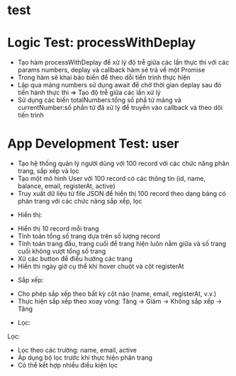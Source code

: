 # test

# Logic Test: processWithDeplay

- Tạo hàm processWithDeplay để xử lý độ trễ giữa các lần thực thi với các params numbers, deplay và callback hàm sẽ trả về một Promise
- Trong hàm sẽ khai báo biến để theo dỗi tiến trình thực hiện
- Lập qua mảng numbers sử dụng await để chờ thời gian deplay sau đó tiến hành thực thi => Tạo độ trễ giữa các lần xử lý
- Sử dụng các biến totalNumbers:tổng số phầ tử mảng và currentNumber:số phần tử đã xử lý để truyền vào callback và theo dõi tiến trình

# App Development Test: user

- Tạo hệ thống quản lý người dùng với 100 record với các chức năng phân trang, sắp xếp và lọc
- Tạo một mô hình User với 100 record có các thông tin (id, name, balance, email, registerAt, active)
- Truy xuất dữ liệu từ file JSON để hiển thị 100 record theo dạng bảng có phân trang với các chức năng sắp xếp, lọc

* Hiển thị:

- Hiển thị 10 record mỗi trang
- Tính toán tổng số trang dựa trên số lượng record
- Tính toán trang đầu, trang cuối để trang hiện luôn nằm giữa và số trang cuối không vượt tổng số trang
- Xử các button để điều hướng các trang
- Hiển thi ngày giờ cụ thể khi hover chuột và cột registerAt

* Sắp xếp:

- Cho phép sắp xếp theo bất kỳ cột nào (name, email, registerAt, v.v.)
- Thực hiện sắp xếp theo xoay vòng: Tăng -> Giảm -> Không sắp xếp -> Tăng

* Lọc:

Lọc:

- Lọc theo các trường: name, email, active
- Áp dụng bộ lọc trước khi thực hiện phân trang
- Có thể kết hợp nhiều điều kiện lọc
